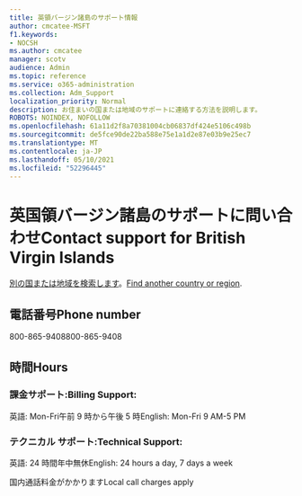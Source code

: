 ```yaml
---
title: 英領バージン諸島のサポート情報
author: cmcatee-MSFT
f1.keywords:
- NOCSH
ms.author: cmcatee
manager: scotv
audience: Admin
ms.topic: reference
ms.service: o365-administration
ms.collection: Adm_Support
localization_priority: Normal
description: お住まいの国または地域のサポートに連絡する方法を説明します。
ROBOTS: NOINDEX, NOFOLLOW
ms.openlocfilehash: 61a11d2f8a70381004cb06837df424e5106c498b
ms.sourcegitcommit: de5fce90de22ba588e75e1a1d2e87e03b9e25ec7
ms.translationtype: MT
ms.contentlocale: ja-JP
ms.lasthandoff: 05/10/2021
ms.locfileid: "52296445"
---
```

# <a name="contact-support-for-british-virgin-islands"></a><span data-ttu-id="09021-103">英国領バージン諸島のサポートに問い合わせ</span><span class="sxs-lookup"><span data-stu-id="09021-103">Contact support for British Virgin Islands</span></span>

<span data-ttu-id="09021-104">[別の国または地域を検索します](../../business-video/get-help-support.md)。</span><span class="sxs-lookup"><span data-stu-id="09021-104">[Find another country or region](../../business-video/get-help-support.md).</span></span>

## <a name="phone-number"></a><span data-ttu-id="09021-105">電話番号</span><span class="sxs-lookup"><span data-stu-id="09021-105">Phone number</span></span>
<span data-ttu-id="09021-106">800-865-9408</span><span class="sxs-lookup"><span data-stu-id="09021-106">800-865-9408</span></span>

## <a name="hours"></a><span data-ttu-id="09021-107">時間</span><span class="sxs-lookup"><span data-stu-id="09021-107">Hours</span></span>
### <a name="billing-support"></a><span data-ttu-id="09021-108">課金サポート:</span><span class="sxs-lookup"><span data-stu-id="09021-108">Billing Support:</span></span>

<span data-ttu-id="09021-109">英語: Mon-Fri午前 9 時から午後 5 時</span><span class="sxs-lookup"><span data-stu-id="09021-109">English: Mon-Fri 9 AM-5 PM</span></span>

### <a name="technical-support"></a><span data-ttu-id="09021-110">テクニカル サポート:</span><span class="sxs-lookup"><span data-stu-id="09021-110">Technical Support:</span></span>

<span data-ttu-id="09021-111">英語: 24 時間年中無休</span><span class="sxs-lookup"><span data-stu-id="09021-111">English: 24 hours a day, 7 days a week</span></span>

<span data-ttu-id="09021-112">国内通話料金がかかります</span><span class="sxs-lookup"><span data-stu-id="09021-112">Local call charges apply</span></span>
